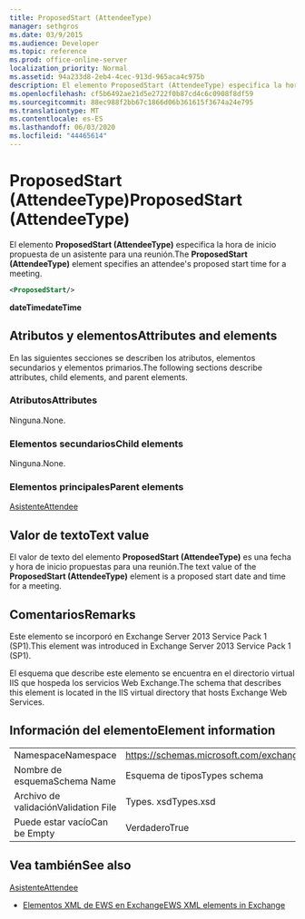 ```yaml
---
title: ProposedStart (AttendeeType)
manager: sethgros
ms.date: 03/9/2015
ms.audience: Developer
ms.topic: reference
ms.prod: office-online-server
localization_priority: Normal
ms.assetid: 94a233d8-2eb4-4cec-913d-965aca4c975b
description: El elemento ProposedStart (AttendeeType) especifica la hora de inicio propuesta de un asistente para una reunión.
ms.openlocfilehash: cf5b6492ae21d5e2722f0b87cd4c6c0908f8df59
ms.sourcegitcommit: 88ec988f2bb67c1866d06b361615f3674a24e795
ms.translationtype: MT
ms.contentlocale: es-ES
ms.lasthandoff: 06/03/2020
ms.locfileid: "44465614"
---
```

# <a name="proposedstart-attendeetype"></a><span data-ttu-id="dc493-103">ProposedStart (AttendeeType)</span><span class="sxs-lookup"><span data-stu-id="dc493-103">ProposedStart (AttendeeType)</span></span>

<span data-ttu-id="dc493-104">El elemento **ProposedStart (AttendeeType)** especifica la hora de inicio propuesta de un asistente para una reunión.</span><span class="sxs-lookup"><span data-stu-id="dc493-104">The **ProposedStart (AttendeeType)** element specifies an attendee's proposed start time for a meeting.</span></span> 
  
```XML
<ProposedStart/>
```

 <span data-ttu-id="dc493-105">**dateTime**</span><span class="sxs-lookup"><span data-stu-id="dc493-105">**dateTime**</span></span>
## <a name="attributes-and-elements"></a><span data-ttu-id="dc493-106">Atributos y elementos</span><span class="sxs-lookup"><span data-stu-id="dc493-106">Attributes and elements</span></span>

<span data-ttu-id="dc493-107">En las siguientes secciones se describen los atributos, elementos secundarios y elementos primarios.</span><span class="sxs-lookup"><span data-stu-id="dc493-107">The following sections describe attributes, child elements, and parent elements.</span></span>
  
### <a name="attributes"></a><span data-ttu-id="dc493-108">Atributos</span><span class="sxs-lookup"><span data-stu-id="dc493-108">Attributes</span></span>

<span data-ttu-id="dc493-109">Ninguna.</span><span class="sxs-lookup"><span data-stu-id="dc493-109">None.</span></span>
  
### <a name="child-elements"></a><span data-ttu-id="dc493-110">Elementos secundarios</span><span class="sxs-lookup"><span data-stu-id="dc493-110">Child elements</span></span>

<span data-ttu-id="dc493-111">Ninguna.</span><span class="sxs-lookup"><span data-stu-id="dc493-111">None.</span></span>
  
### <a name="parent-elements"></a><span data-ttu-id="dc493-112">Elementos principales</span><span class="sxs-lookup"><span data-stu-id="dc493-112">Parent elements</span></span>

[<span data-ttu-id="dc493-113">Asistente</span><span class="sxs-lookup"><span data-stu-id="dc493-113">Attendee</span></span>](attendee.md)
  
## <a name="text-value"></a><span data-ttu-id="dc493-114">Valor de texto</span><span class="sxs-lookup"><span data-stu-id="dc493-114">Text value</span></span>

<span data-ttu-id="dc493-115">El valor de texto del elemento **ProposedStart (AttendeeType)** es una fecha y hora de inicio propuestas para una reunión.</span><span class="sxs-lookup"><span data-stu-id="dc493-115">The text value of the **ProposedStart (AttendeeType)** element is a proposed start date and time for a meeting.</span></span> 
  
## <a name="remarks"></a><span data-ttu-id="dc493-116">Comentarios</span><span class="sxs-lookup"><span data-stu-id="dc493-116">Remarks</span></span>

<span data-ttu-id="dc493-117">Este elemento se incorporó en Exchange Server 2013 Service Pack 1 (SP1).</span><span class="sxs-lookup"><span data-stu-id="dc493-117">This element was introduced in Exchange Server 2013 Service Pack 1 (SP1).</span></span>
  
<span data-ttu-id="dc493-118">El esquema que describe este elemento se encuentra en el directorio virtual IIS que hospeda los servicios Web Exchange.</span><span class="sxs-lookup"><span data-stu-id="dc493-118">The schema that describes this element is located in the IIS virtual directory that hosts Exchange Web Services.</span></span>
  
## <a name="element-information"></a><span data-ttu-id="dc493-119">Información del elemento</span><span class="sxs-lookup"><span data-stu-id="dc493-119">Element information</span></span>

|||
|:-----|:-----|
|<span data-ttu-id="dc493-120">Namespace</span><span class="sxs-lookup"><span data-stu-id="dc493-120">Namespace</span></span>  <br/> |https://schemas.microsoft.com/exchange/services/2006/types  <br/> |
|<span data-ttu-id="dc493-121">Nombre de esquema</span><span class="sxs-lookup"><span data-stu-id="dc493-121">Schema Name</span></span>  <br/> |<span data-ttu-id="dc493-122">Esquema de tipos</span><span class="sxs-lookup"><span data-stu-id="dc493-122">Types schema</span></span>  <br/> |
|<span data-ttu-id="dc493-123">Archivo de validación</span><span class="sxs-lookup"><span data-stu-id="dc493-123">Validation File</span></span>  <br/> |<span data-ttu-id="dc493-124">Types. xsd</span><span class="sxs-lookup"><span data-stu-id="dc493-124">Types.xsd</span></span>  <br/> |
|<span data-ttu-id="dc493-125">Puede estar vacío</span><span class="sxs-lookup"><span data-stu-id="dc493-125">Can be Empty</span></span>  <br/> |<span data-ttu-id="dc493-126">Verdadero</span><span class="sxs-lookup"><span data-stu-id="dc493-126">True</span></span>  <br/> |
   
## <a name="see-also"></a><span data-ttu-id="dc493-127">Vea también</span><span class="sxs-lookup"><span data-stu-id="dc493-127">See also</span></span>



[<span data-ttu-id="dc493-128">Asistente</span><span class="sxs-lookup"><span data-stu-id="dc493-128">Attendee</span></span>](attendee.md)


- [<span data-ttu-id="dc493-129">Elementos XML de EWS en Exchange</span><span class="sxs-lookup"><span data-stu-id="dc493-129">EWS XML elements in Exchange</span></span>](ews-xml-elements-in-exchange.md)

